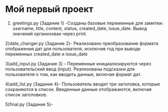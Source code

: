 # Мой первый проект

1) greetings.py (Задание 1) -Созданы базовые переменные для заметки: username, title, content, status, created_date, issue_date.
Вывод значений организован через print.

2)date_changer.py (Задание 2)- Реализовано преобразование формата отображения дат для пользователя, исключив год при выводе переменных created_date и issue_date

3)add_input.py (Задание 3) - Переменные инициализируются через пользовательский ввод (input).
Реализованы подсказки для пользователя о том, как вводить данные, включая формат дат.

4)add_list.py (Задание 4)- Пользователь вводит три заголовка, которые сохраняются в список.
Введенные данные отображаются, включая список заголовков.

5)final.py (Задание 5)-
